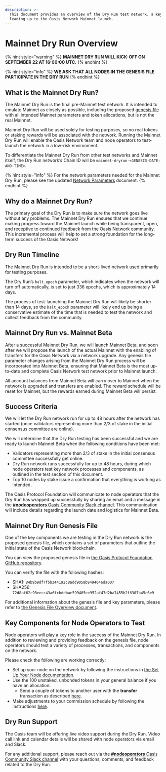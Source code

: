 ```yaml
---
description: >-
  This document provides an overview of the Dry Run test network, a key step
  leading up to the Oasis Network Mainnet launch.
---
```


# Mainnet Dry Run Overview

{% hint style="warning" %}
**MAINNET DRY RUN WILL KICK-OFF ON SEPTEMBER 22 AT 16:00:00 UTC.**
{% endhint %}

{% hint style="info" %}
**WE ASK THAT ALL NODES IN THE GENESIS FILE PARTICIPATE IN THE DRY RUN**
{% endhint %}

## What is the Mainnet Dry Run?

The Mainnet Dry Run is the final pre-Mainnet test network. It is intended to emulate Mainnet as closely as possible, including the proposed [genesis file](genesis-file.md) with all intended Mainnet parameters and token allocations, but is not the real Mainnet.

Mainnet Dry Run will be used solely for testing purposes, so no real tokens or staking rewards will be associated with the network. Running the Mainnet Dry Run will enable the Oasis Network team and node operators to test-launch the network in a low-risk environment.

To differentiate the Mainnet Dry Run from other test networks and Mainnet itself, the Dry Run network’s Chain ID will be `mainnet-dryrun-<GENESIS-DATE-AND-TIME>`.

{% hint style="info" %}
For the network parameters needed for the Mainnet Dry Run, please see the updated [Network Parameters](../oasis-network/network-parameters.md) document.
{% endhint %}

## Why do a Mainnet Dry Run?

The primary goal of the Dry Run is to make sure the network goes live without any problems. The Mainnet Dry Run ensures that we continue making progress toward the Mainnet launch while being transparent, open, and receptive to continued feedback from the Oasis Network community. This incremental process will help to set a strong foundation for the long-term success of the Oasis Network!

## Dry Run Timeline

The Mainnet Dry Run is intended to be a short-lived network used primarily for testing purposes.

The Dry Run’s `halt_epoch` parameter, which indicates when the network will turn off automatically, is set to just 336 epochs, which is approximately 14 days.

The process of test-launching the Mainnet Dry Run will likely be shorter than 14 days, so the `halt_epoch` parameter will likely end up being a conservative estimate of the time that is needed to test the network and collect feedback from the community.

## Mainnet Dry Run vs. Mainnet Beta

After a successful Mainnet Dry Run, we will launch Mainnet Beta, and soon after we will propose the launch of the actual Mainnet with the enabling of transfers for the Oasis Network via a network upgrade. Any genesis file parameter changes arising from the Mainnet Dry Run process will be incorporated into Mainnet Beta, ensuring that Mainnet Beta is the most up-to-date and complete Oasis Network test network prior to Mainnet launch.

All account balances from Mainnet Beta will carry over to Mainnet when the network is upgraded and transfers are enabled. The reward schedule will be reset for Mainnet, but the rewards earned during Mainnet Beta will persist.

## Success Criteria

We will let the Dry Run network run for up to 48 hours after the network has started \(once validators representing more than 2/3 of stake in the initial consensus committee are online\).

We will determine that the Dry Run testing has been successful and we are ready to launch Mainnet Beta when the following conditions have been met:

* Validators representing more than 2/3 of stake in the initial consensus committee successfully get online.
* Dry Run network runs successfully for up to 48 hours, during which node operators test key network processes and components, as outlined in the test section of this document.
* Top 10 nodes by stake issue a confirmation that everything is working as intended.

The Oasis Protocol Foundation will communicate to node operators that the Dry Run has wrapped up successfully by sharing an email and a message in the [**\#nodeoperators** Oasis Community Slack channel](../community-resources/connect-with-us.md). This communication will include details regarding the launch date and logistics for Mainnet Beta.

## Mainnet Dry Run Genesis File

One of the key components we are testing in the Dry Run network is the proposed genesis file, which contains a set of parameters that outline the initial state of the Oasis Network blockchain.

You can view the proposed genesis file in [the Oasis Protocol Foundation GitHub repository](https://github.com/oasisprotocol/mainnet-artifacts/releases/download/2020-09-22/genesis.json).

You can verify the file with the following hashes:

* SHA1: `84b9b9df7fbb344192c8add9058b9494646da007`
* SHA256: `72d8af62c93eecc43a6fcbddbae599405ee952af47d2ba7455b2f6307b45c6e9`

For additional information about the genesis file and key parameters, please refer to [the Genesis File Overview document](genesis-file.md).

## Key Components for Node Operators to Test

Node operators will play a key role in the success of the Mainnet Dry Run. In addition to reviewing and providing feedback on the genesis file, node operators should test a variety of processes, transactions, and components on the network.

Please check the following are working correctly:

* Set up your node on the network by following the instructions in [the Set Up Your Node documentation](../run-a-node/set-up-your-node/running-a-node.md).
* Use the 100 unstaked, unbonded tokens in your general balance if you have an allocation.
  * Send a couple of tokens to another user with the **transfer** transaction as described [here](../use-your-tokens/transfer-tokens.md).
* Make adjustments to your commission schedule by following the instructions [here](../run-a-node/set-up-your-node/amend-commission-schedule.md).

## Dry Run Support

The Oasis team will be offering live video support during the Dry Run. Video call link and calendar details will be shared with node operators via email and Slack.

For any additional support, please reach out via the [**\#nodeoperators** Oasis Community Slack channel](../community-resources/connect-with-us.md) with your questions, comments, and feedback related to the Dry Run.

